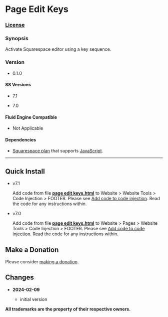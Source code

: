 # Page Edit Keys

### [License][1]

### Synopsis

Activate Squarespace editor using a key sequence.

### Version

  * 0.1.0

#### SS Versions

  * 7.1
  
  * 7.0

#### Fluid Engine Compatible

  * Not Applicable

#### Dependencies

  * [Squarespace plan][2] that supports [JavaScript][3].
  
---

## Quick Install

  * v7.1
    
    Add code from file **[page edit keys.html][4]** to Website > Website Tools >
    Code Injection > FOOTER. Please see [Add code to code injection][5]. Read
    the code for any instructions within.

  * v7.0
    
    Add code from file **[page edit keys.html][4]** to Website > Pages >
    Website Tools > Code Injection > FOOTER. Please see [Add code to code
    injection][5]. Read the code for any instructions within.

## Make a Donation

Please consider [making a donation][6].

## Changes

<!-- * **2023-03-25**

  * support as closely as possible the full range of Product Status Badge tweaks
    available in v7.0 Brine template family
  * use LESS
  * bumped version to 0.2.0
  -->
* **2024-02-09**

  * initial version

**All trademarks are the property of their respective owners.**

[1]: https://github.com/tomsWebConsulting/twcsl/blob/main/LICENSE.txt#L1
[2]: https://www.squarespace.com/pricing
[3]: https://en.wikipedia.org/wiki/JavaScript
[4]: page%20edit%20keys.html#L1
[5]: https://support.squarespace.com/hc/en-us/articles/205815908-Using-code-injection#toc-add-code-to-code-injection
[6]: https://github.com/tomsWebConsulting/twcsl#make-a-donation
